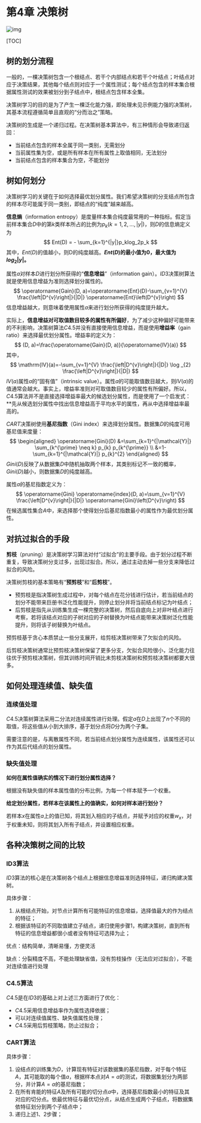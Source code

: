 # 第4章 决策树

![img](https://uploader.shimo.im/f/gN57ExgV90IGwAK0.png!thumbnail)

[TOC]

## 树的划分流程

一般的，一棵决策树包含一个根结点、若干个内部结点和若干个叶结点；叶结点对应于决策结果，其他每个结点则对应于一个属性测试；每个结点包含的样本集合根据属性测试的效果被划分到子结点中，根结点包含样本全集。

决策树学习的目的是为了产生一棵泛化能力强，即处理未见示例能力强的决策树，其基本流程遵循简单且直观的“分而治之”策略。

决策树的生成是一个递归过程。在决策树基本算法中，有三种情形会导致递归返回：

* 当前结点包含的样本全属于同一类别，无需划分
* 当前属性集为空，或是所有样本在所有属性上取值相同，无法划分
* 当前结点包含的样本集合为空，不能划分

## 树如何划分

决策树学习的关键在于如何选择最优划分属性。我们希望决策树的分支结点所包含的样本尽可能属于同一类别，即结点的“纯度”越来越高。

**信息熵**（information entropy）是度量样本集合纯度最常用的一种指标。假定当前样本集合$D$中的第$k$类样本所占的比例为$p_k(k=1,2,...,|y|)$，则$D$的信息熵定义为
$$
Ent(D) = - \sum_{k=1}^{|y|}p_klog_2p_k
$$
其中，$Ent(D)$的值越小，则D的纯度越高。**$Ent(D)$的最小值为0，最大值为$log_2|y|。$**

属性$a$对样本$D$进行划分所获得的“**信息增益**”（information gain）。$ID3$决策树算法就是使用信息增益为准则选择划分属性的。
$$
\operatorname{Gain}(D, a)=\operatorname{Ent}(D)-\sum_{v=1}^{V} \frac{\left|D^{v}\right|}{|D|} \operatorname{Ent}\left(D^{v}\right)
$$
信息增益越大，则意味着使用属性$a$来进行划分所获得的纯度提升越大。

实际上，**信息增益对可取值数目较多的属性有所偏好**，为了减少这种偏好可能带来的不利影响，决策树算法$C4.5$并没有直接使用信息增益，而是使用**增益率**（gain ratio）来选择最优划分属性。增益率的定义为：
$$
(D, a)=\frac{\operatorname{Gain}(D, a)}{\operatorname{IV}(a)}
$$
其中，
$$
\mathrm{IV}(a)=-\sum_{v=1}^{V} \frac{\left|D^{v}\right|}{|D|} \log _{2} \frac{\left|D^{v}\right|}{|D|}
$$
$IV(a)$属性$a$的“固有值”（intrinsic value）。属性$a$的可能取值数目越大，则$IV(a)$的值通常会越大。事实上，增益率准则对可取值数目较少的属性有所偏好。所以，$C4.5$算法并不是直接选择增益率最大的候选划分属性，而是使用了一个启发式：**先从候选划分属性中找出信息增益高于平均水平的属性，再从中选择增益率最高的。

$CART$决策树使用**基尼指数**（Gini index）来选择划分属性。数据集$D$的纯度可用基尼值来度量：
$$
\begin{aligned} \operatorname{Gini}(D) &=\sum_{k=1}^{|\mathcal{Y}|} \sum_{k^{\prime} \neq k} p_{k} p_{k^{\prime}} \\ &=1-\sum_{k=1}^{|\mathcal{Y}|} p_{k}^{2} \end{aligned}
$$
$Gini(D)$反映了从数据集$D$中随机抽取两个样本，其类别标记不一致的概率，$Gini(D)$越小，则数据集$D$的纯度越高。

属性$a$的基尼指数定义为：
$$
\operatorname{Gini} \operatorname{index}(D, a)=\sum_{v=1}^{V} \frac{\left|D^{v}\right|}{|D|} \operatorname{Gini}\left(D^{v}\right)
$$
在候选属性集合$A$中，来选择那个使得划分后基尼指数最小的属性作为最优划分属性。

## 对抗过拟合的手段

**剪枝**（pruning）是决策树学习算法对付“过拟合”的主要手段。由于划分过程不断重复，导致决策树分支过多，出现过拟合。所以，通过主动去掉一些分支来降低过拟合的风险。

决策树剪枝的基本策略有“**预剪枝**”和“**后剪枝**”。

* 预剪枝是指决策树生成过程中，对每个结点在花分钱进行估计，若当前结点的划分不能带来巨册书泛化性能提升，则停止划分并将当前结点标记为叶结点；
* 后剪枝是指先从训练集生成一棵完整的决策树，然后自底向上对非叶结点进行考察，若将该结点对应的子树对应的子树替换为叶结点能带来决策树泛化性能提升，则将该子树替换为叶结点。

预剪枝基于贪心本质禁止一些分支展开，给剪枝决策树带来了欠拟合的风险。

后剪枝决策树通常比预剪枝决策树保留了更多分支，欠拟合风险很小，泛化能力往往优于预剪枝决策树，但其训练时间开销比未剪枝决策树和预剪枝决策树都要大很多。

## 如何处理连续值、缺失值

### 连续值处理

$C4.5$决策树算法采用二分法对连续属性进行处理。假定$a$在$D$上出现了$n$个不同的取值，将这些值从小到大排序，基于划分点将$D$分为两个子集。

需要注意的是，与离散属性不同，若当前结点划分属性为连续属性，该属性还可以作为其后代结点的划分属性。

### 缺失值处理

**如何在属性值确实的情况下进行划分属性选择？**

根据没有缺失值的样本属性值的分布比例，为每一个样本赋予一个权重。

**给定划分属性，若样本在该属性上的值确实，如何对样本进行划分？**

若样本$x$在属性$a$上的值已知，将其划入相应的子结点，并赋予对应的权重$w_x$，对于权重未知，则将其划入所有子结点，并设置相应权重。

## 各种决策树之间的比较

### ID3算法

$ID3$算法的核心是在决策树各个结点上根据信息增益准则选择特征，递归构建决策树。

具体步骤：

1. 从根结点开始，对节点计算所有可能特征的信息增益，选择值最大的作为结点的特征；
2. 根据该特征的不同取值建立子结点，递归使用步骤1，构建决策树，直到所有特征的信息增益都很小或者没有特征可选择为止；

优点：结构简单，清晰易懂，方便灵活

缺点：分裂精度不高，不能处理缺省值，没有剪枝操作（无法应对过拟合），不能对连续值进行处理

### C4.5算法

$C4.5$是在$ID3$的基础上对上述三方面进行了优化：

* $C4.5$采用信息增益率作为属性选择依据；
* 可以对连续值属性、缺失值属性处理；
* $C4.5$采用后剪枝策略，防止过拟合；

### CART算法

具体步骤：

1. 设结点的训练集为$D$，计算现有特征对该数据集的基尼指数，对于每个特征$A$，其可能取的每个值$a$，根据样本点对$A=a$的测试，将数据集划分为两部分，并计算$A=a$的基尼指数；
2. 在所有肯能的特征$A$及所有可能的切分点$a$中，选择基尼指数最小的特征及其对应的切分点。依最优特征与最优切分点，从结点生成两个子结点，将数据集依特征划分到两个子结点中；
3. 递归上述1、2步骤；


